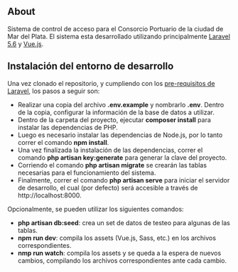 ## About

Sistema de control de acceso para el Consorcio Portuario de la ciudad de Mar del Plata.
El sistema esta desarrollado utilizando principalmente [Laravel 5.6](https://laravel.com/docs/5.6/) y [Vue.js](https://vuejs.org/).

## Instalación del entorno de desarrollo

Una vez clonado el repositorio, y cumpliendo con los [pre-requisitos de Laravel](https://laravel.com/docs/5.6/installation#server-requirements), los pasos a seguir son:
- Realizar una copia del archivo **.env.example** y nombrarlo **.env**. Dentro de la copia, configurar la información de la base de datos a utilizar.
- Dentro de la carpeta del proyecto, ejecutar **composer install** para instalar las dependencias de PHP.
- Luego es necesario instalar las dependencias de Node.js, por lo tanto correr el comando **npm install**.
- Una vez finalizada la instalación de las dependencias, correr el comando **php artisan key:generate** para generar la clave del proyecto.
- Corriendo el comando **php artisan migrate** se crearán las tablas necesarias para el funcionamiento del sistema.
- Finalmente, correr el comando **php artisan serve** para iniciar el servidor de desarrollo, el cual (por defecto) será accesible a través de http://localhost:8000.

Opcionalmente, se pueden utilizar los siguientes comandos:
- **php artisan db:seed**: crea un set de datos de testeo para algunas de las tablas.
- **npm run dev**: compila los assets (Vue.js, Sass, etc.) en los archivos correspondientes.
- **nmp run watch**: compila los assets y se queda a la espera de nuevos cambios, compilando los archivos correspondientes ante cada cambio.
